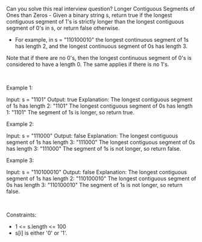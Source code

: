 Can you solve this real interview question? Longer Contiguous Segments of Ones than Zeros - Given a binary string s, return true if the longest contiguous segment of 1's is strictly longer than the longest contiguous segment of 0's in s, or return false otherwise.

 * For example, in s = "110100010" the longest continuous segment of 1s has length 2, and the longest continuous segment of 0s has length 3.

Note that if there are no 0's, then the longest continuous segment of 0's is considered to have a length 0. The same applies if there is no 1's.

 

Example 1:


Input: s = "1101"
Output: true
Explanation:
The longest contiguous segment of 1s has length 2: "1101"
The longest contiguous segment of 0s has length 1: "1101"
The segment of 1s is longer, so return true.


Example 2:


Input: s = "111000"
Output: false
Explanation:
The longest contiguous segment of 1s has length 3: "111000"
The longest contiguous segment of 0s has length 3: "111000"
The segment of 1s is not longer, so return false.


Example 3:


Input: s = "110100010"
Output: false
Explanation:
The longest contiguous segment of 1s has length 2: "110100010"
The longest contiguous segment of 0s has length 3: "110100010"
The segment of 1s is not longer, so return false.


 

Constraints:

 * 1 <= s.length <= 100
 * s[i] is either '0' or '1'.